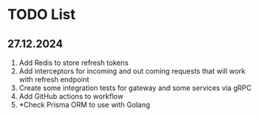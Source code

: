# TODO List
## 27.12.2024
1. Add Redis to store refresh tokens
2. Add interceptors for incoming and out coming requests 
that will work with refresh endpoint
3. Create some integration tests for gateway and some services via gRPC
4. Add GitHub actions to workflow 
5. *Check Prisma ORM to use with Golang